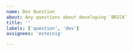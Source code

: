 ```yaml
---
name: Dev Question
about: Any questions about developing `BRICK`
title: ''
labels: ['question', 'dev']
assignees: 'esteinig'

---
```


